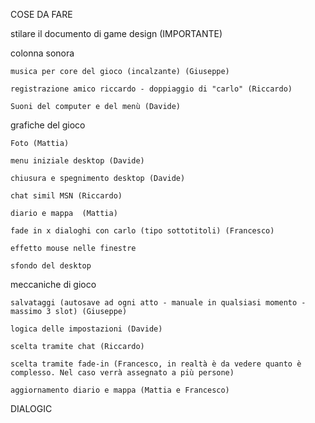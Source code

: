 COSE DA FARE

stilare il documento di game design (IMPORTANTE)

colonna sonora

	musica per core del gioco (incalzante) (Giuseppe)
 
	registrazione amico riccardo - doppiaggio di "carlo" (Riccardo)
 
	Suoni del computer e del menù (Davide)
 

grafiche del gioco

	Foto (Mattia)
 
	menu iniziale desktop (Davide)
 
	chiusura e spegnimento desktop (Davide)
 
	chat simil MSN (Riccardo)
 
	diario e mappa	(Mattia)
 
	fade in x dialoghi con carlo (tipo sottotitoli) (Francesco)

 	effetto mouse nelle finestre

   	sfondo del desktop


meccaniche di gioco

	salvataggi (autosave ad ogni atto - manuale in qualsiasi momento -  massimo 3 slot) (Giuseppe)
 
	logica delle impostazioni (Davide)
 
	scelta tramite chat (Riccardo)
 
	scelta tramite fade-in (Francesco, in realtà è da vedere quanto è complesso. Nel caso verrà assegnato a più persone)
 
	aggiornamento diario e mappa (Mattia e Francesco)
	
DIALOGIC
